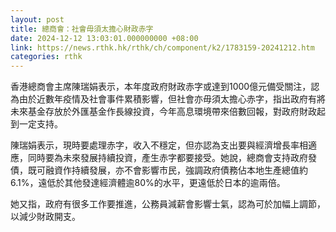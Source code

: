 ```yaml
---
layout: post
title: 總商會：社會毋須太擔心財政赤字
date: 2024-12-12 13:03:01.000000000 +08:00
link: https://news.rthk.hk/rthk/ch/component/k2/1783159-20241212.htm
categories: rthk
---
```


香港總商會主席陳瑞娟表示，本年度政府財政赤字或達到1000億元備受關注，認為由於近數年疫情及社會事件累積影響，但社會亦毋須太擔心赤字，指出政府有將未來基金存放於外匯基金作長線投資，今年高息環境帶來倍數回報，對政府財政起到一定支持。

陳瑞娟表示，現時要處理赤字，收入不穩定，但亦認為支出要與經濟增長率相適應，同時要為未來發展持續投資，產生赤字都要接受。她說，總商會支持政府發債，既可融資作持續發展，亦不會影響市民，強調政府債務佔本地生產總值約6.1%，遠低於其他發達經濟體逾80%的水平，更遠低於日本的逾兩倍。

她又指，政府有很多工作要推進，公務員減薪會影響士氣，認為可於加幅上調節，以減少財政開支。
